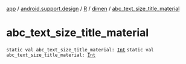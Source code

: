[app](../../../index.md) / [android.support.design](../../index.md) / [R](../index.md) / [dimen](index.md) / [abc_text_size_title_material](./abc_text_size_title_material.md)

# abc_text_size_title_material

`static val abc_text_size_title_material: `[`Int`](https://kotlinlang.org/api/latest/jvm/stdlib/kotlin/-int/index.html)
`static val abc_text_size_title_material: `[`Int`](https://kotlinlang.org/api/latest/jvm/stdlib/kotlin/-int/index.html)